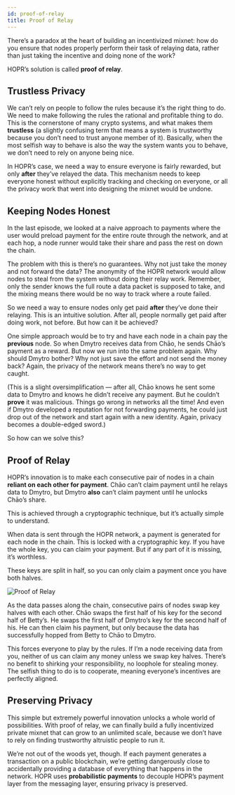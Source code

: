 ```yaml
---
id: proof-of-relay
title: Proof of Relay
---
```


There’s a paradox at the heart of building an incentivized mixnet: how do you ensure that nodes properly perform their task of relaying data, rather than just taking the incentive and doing none of the work?

HOPR’s solution is called **proof of relay**.

## Trustless Privacy

We can’t rely on people to follow the rules because it’s the right thing to do. We need to make following the rules the rational and profitable thing to do. This is the cornerstone of many crypto systems, and what makes them **trustless** (a slightly confusing term that means a system is trustworthy because you don’t need to trust anyone member of it). Basically, when the most selfish way to behave is also the way the system wants you to behave, we don’t need to rely on anyone being nice.

In HOPR’s case, we need a way to ensure everyone is fairly rewarded, but only **after** they’ve relayed the data. This mechanism needs to keep everyone honest without explicitly tracking and checking on everyone, or all the privacy work that went into designing the mixnet would be undone.

## Keeping Nodes Honest

In the last episode, we looked at a naive approach to payments where the user would preload payment for the entire route through the network, and at each hop, a node runner would take their share and pass the rest on down the chain.

The problem with this is there’s no guarantees. Why not just take the money and not forward the data? The anonymity of the HOPR network would allow nodes to steal from the system without doing their relay work. Remember, only the sender knows the full route a data packet is supposed to take, and the mixing means there would be no way to track where a route failed.

So we need a way to ensure nodes only get paid **after** they’ve done their relaying. This is an intuitive solution. After all, people normally get paid after doing work, not before. But how can it be achieved?

One simple approach would be to try and have each node in a chain pay the **previous** node. So when Dmytro receives data from Chāo, he sends Chāo’s payment as a reward. But now we run into the same problem again. Why should Dmytro bother? Why not just save the effort and not send the money back? Again, the privacy of the network means there’s no way to get caught.

(This is a slight oversimplification — after all, Chāo knows he sent some data to Dmytro and knows he didn’t receive any payment. But he couldn’t **prove** it was malicious. Things go wrong in networks all the time! And even if Dmytro developed a reputation for not forwarding payments, he could just drop out of the network and start again with a new identity. Again, privacy becomes a double-edged sword.)

So how can we solve this?

## Proof of Relay

HOPR’s innovation is to make each consecutive pair of nodes in a chain **reliant on each other for payment**. Chāo can’t claim payment until he relays data to Dmytro, but Dmytro **also** can’t claim payment until he unlocks Chāo’s share.

This is achieved through a cryptographic technique, but it’s actually simple to understand.

When data is sent through the HOPR network, a payment is generated for each node in the chain. This is locked with a cryptographic key. If you have the whole key, you can claim your payment. But if any part of it is missing, it’s worthless.

These keys are split in half, so you can only claim a payment once you have both halves.

![Proof of Relay](/img/core/proof_of_relay.gif)

As the data passes along the chain, consecutive pairs of nodes swap key halves with each other. Chāo swaps the first half of his key for the second half of Betty’s. He swaps the first half of Dmytro’s key for the second half of his. He can then claim his payment, but only because the data has successfully hopped from Betty to Chāo to Dmytro.

This forces everyone to play by the rules. If I’m a node receiving data from you, neither of us can claim any money unless we swap key halves. There’s no benefit to shirking your responsibility, no loophole for stealing money. The selfish thing to do is to cooperate, meaning everyone’s incentives are perfectly aligned.

## Preserving Privacy

This simple but extremely powerful innovation unlocks a whole world of possibilities. With proof of relay, we can finally build a fully incentivized private mixnet that can grow to an unlimited scale, because we don’t have to rely on finding trustworthy altruistic people to run it.

We’re not out of the woods yet, though. If each payment generates a transaction on a public blockchain, we’re getting dangerously close to accidentally providing a database of everything that happens in the network. HOPR uses **probabilistic payments** to decouple HOPR’s payment layer from the messaging layer, ensuring privacy is preserved.
